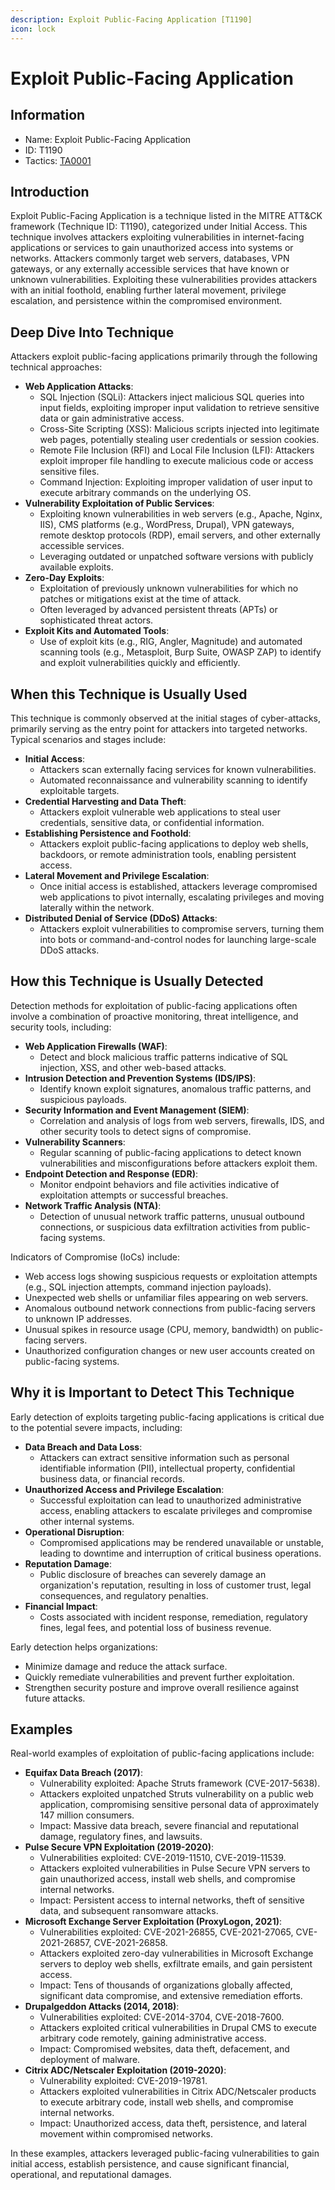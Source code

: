 ```yaml
---
description: Exploit Public-Facing Application [T1190]
icon: lock
---
```


# Exploit Public-Facing Application

## Information

* Name: Exploit Public-Facing Application
* ID: T1190
* Tactics: [TA0001](./)

## Introduction

Exploit Public-Facing Application is a technique listed in the MITRE ATT\&CK framework (Technique ID: T1190), categorized under Initial Access. This technique involves attackers exploiting vulnerabilities in internet-facing applications or services to gain unauthorized access into systems or networks. Attackers commonly target web servers, databases, VPN gateways, or any externally accessible services that have known or unknown vulnerabilities. Exploiting these vulnerabilities provides attackers with an initial foothold, enabling further lateral movement, privilege escalation, and persistence within the compromised environment.

## Deep Dive Into Technique

Attackers exploit public-facing applications primarily through the following technical approaches:

* **Web Application Attacks**:
  * SQL Injection (SQLi): Attackers inject malicious SQL queries into input fields, exploiting improper input validation to retrieve sensitive data or gain administrative access.
  * Cross-Site Scripting (XSS): Malicious scripts injected into legitimate web pages, potentially stealing user credentials or session cookies.
  * Remote File Inclusion (RFI) and Local File Inclusion (LFI): Attackers exploit improper file handling to execute malicious code or access sensitive files.
  * Command Injection: Exploiting improper validation of user input to execute arbitrary commands on the underlying OS.
* **Vulnerability Exploitation of Public Services**:
  * Exploiting known vulnerabilities in web servers (e.g., Apache, Nginx, IIS), CMS platforms (e.g., WordPress, Drupal), VPN gateways, remote desktop protocols (RDP), email servers, and other externally accessible services.
  * Leveraging outdated or unpatched software versions with publicly available exploits.
* **Zero-Day Exploits**:
  * Exploitation of previously unknown vulnerabilities for which no patches or mitigations exist at the time of attack.
  * Often leveraged by advanced persistent threats (APTs) or sophisticated threat actors.
* **Exploit Kits and Automated Tools**:
  * Use of exploit kits (e.g., RIG, Angler, Magnitude) and automated scanning tools (e.g., Metasploit, Burp Suite, OWASP ZAP) to identify and exploit vulnerabilities quickly and efficiently.

## When this Technique is Usually Used

This technique is commonly observed at the initial stages of cyber-attacks, primarily serving as the entry point for attackers into targeted networks. Typical scenarios and stages include:

* **Initial Access**:
  * Attackers scan externally facing services for known vulnerabilities.
  * Automated reconnaissance and vulnerability scanning to identify exploitable targets.
* **Credential Harvesting and Data Theft**:
  * Attackers exploit vulnerable web applications to steal user credentials, sensitive data, or confidential information.
* **Establishing Persistence and Foothold**:
  * Attackers exploit public-facing applications to deploy web shells, backdoors, or remote administration tools, enabling persistent access.
* **Lateral Movement and Privilege Escalation**:
  * Once initial access is established, attackers leverage compromised web applications to pivot internally, escalating privileges and moving laterally within the network.
* **Distributed Denial of Service (DDoS) Attacks**:
  * Attackers exploit vulnerabilities to compromise servers, turning them into bots or command-and-control nodes for launching large-scale DDoS attacks.

## How this Technique is Usually Detected

Detection methods for exploitation of public-facing applications often involve a combination of proactive monitoring, threat intelligence, and security tools, including:

* **Web Application Firewalls (WAF)**:
  * Detect and block malicious traffic patterns indicative of SQL injection, XSS, and other web-based attacks.
* **Intrusion Detection and Prevention Systems (IDS/IPS)**:
  * Identify known exploit signatures, anomalous traffic patterns, and suspicious payloads.
* **Security Information and Event Management (SIEM)**:
  * Correlation and analysis of logs from web servers, firewalls, IDS, and other security tools to detect signs of compromise.
* **Vulnerability Scanners**:
  * Regular scanning of public-facing applications to detect known vulnerabilities and misconfigurations before attackers exploit them.
* **Endpoint Detection and Response (EDR)**:
  * Monitor endpoint behaviors and file activities indicative of exploitation attempts or successful breaches.
* **Network Traffic Analysis (NTA)**:
  * Detection of unusual network traffic patterns, unusual outbound connections, or suspicious data exfiltration activities from public-facing systems.

Indicators of Compromise (IoCs) include:

* Web access logs showing suspicious requests or exploitation attempts (e.g., SQL injection attempts, command injection payloads).
* Unexpected web shells or unfamiliar files appearing on web servers.
* Anomalous outbound network connections from public-facing servers to unknown IP addresses.
* Unusual spikes in resource usage (CPU, memory, bandwidth) on public-facing servers.
* Unauthorized configuration changes or new user accounts created on public-facing systems.

## Why it is Important to Detect This Technique

Early detection of exploits targeting public-facing applications is critical due to the potential severe impacts, including:

* **Data Breach and Data Loss**:
  * Attackers can extract sensitive information such as personal identifiable information (PII), intellectual property, confidential business data, or financial records.
* **Unauthorized Access and Privilege Escalation**:
  * Successful exploitation can lead to unauthorized administrative access, enabling attackers to escalate privileges and compromise other internal systems.
* **Operational Disruption**:
  * Compromised applications may be rendered unavailable or unstable, leading to downtime and interruption of critical business operations.
* **Reputation Damage**:
  * Public disclosure of breaches can severely damage an organization's reputation, resulting in loss of customer trust, legal consequences, and regulatory penalties.
* **Financial Impact**:
  * Costs associated with incident response, remediation, regulatory fines, legal fees, and potential loss of business revenue.

Early detection helps organizations:

* Minimize damage and reduce the attack surface.
* Quickly remediate vulnerabilities and prevent further exploitation.
* Strengthen security posture and improve overall resilience against future attacks.

## Examples

Real-world examples of exploitation of public-facing applications include:

* **Equifax Data Breach (2017)**:
  * Vulnerability exploited: Apache Struts framework (CVE-2017-5638).
  * Attackers exploited unpatched Struts vulnerability on a public web application, compromising sensitive personal data of approximately 147 million consumers.
  * Impact: Massive data breach, severe financial and reputational damage, regulatory fines, and lawsuits.
* **Pulse Secure VPN Exploitation (2019-2020)**:
  * Vulnerabilities exploited: CVE-2019-11510, CVE-2019-11539.
  * Attackers exploited vulnerabilities in Pulse Secure VPN servers to gain unauthorized access, install web shells, and compromise internal networks.
  * Impact: Persistent access to internal networks, theft of sensitive data, and subsequent ransomware attacks.
* **Microsoft Exchange Server Exploitation (ProxyLogon, 2021)**:
  * Vulnerabilities exploited: CVE-2021-26855, CVE-2021-27065, CVE-2021-26857, CVE-2021-26858.
  * Attackers exploited zero-day vulnerabilities in Microsoft Exchange servers to deploy web shells, exfiltrate emails, and gain persistent access.
  * Impact: Tens of thousands of organizations globally affected, significant data compromise, and extensive remediation efforts.
* **Drupalgeddon Attacks (2014, 2018)**:
  * Vulnerabilities exploited: CVE-2014-3704, CVE-2018-7600.
  * Attackers exploited critical vulnerabilities in Drupal CMS to execute arbitrary code remotely, gaining administrative access.
  * Impact: Compromised websites, data theft, defacement, and deployment of malware.
* **Citrix ADC/Netscaler Exploitation (2019-2020)**:
  * Vulnerability exploited: CVE-2019-19781.
  * Attackers exploited vulnerabilities in Citrix ADC/Netscaler products to execute arbitrary code, install web shells, and compromise internal networks.
  * Impact: Unauthorized access, data theft, persistence, and lateral movement within compromised networks.

In these examples, attackers leveraged public-facing vulnerabilities to gain initial access, establish persistence, and cause significant financial, operational, and reputational damages.
